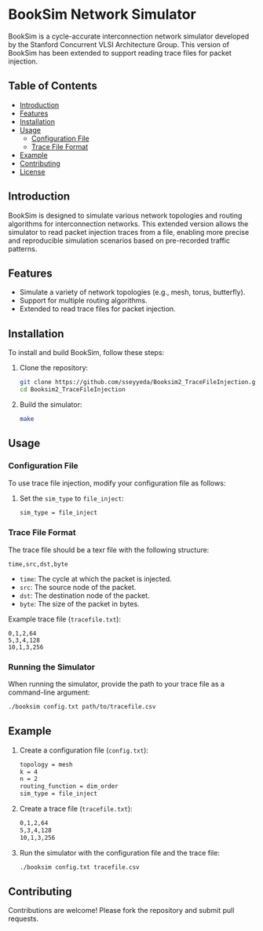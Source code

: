 # BookSim Network Simulator

BookSim is a cycle-accurate interconnection network simulator developed by the Stanford Concurrent VLSI Architecture Group. This version of BookSim has been extended to support reading trace files for packet injection.

## Table of Contents

- [Introduction](#introduction)
- [Features](#features)
- [Installation](#installation)
- [Usage](#usage)
  - [Configuration File](#configuration-file)
  - [Trace File Format](#trace-file-format)
- [Example](#example)
- [Contributing](#contributing)
- [License](#license)

## Introduction

BookSim is designed to simulate various network topologies and routing algorithms for interconnection networks. This extended version allows the simulator to read packet injection traces from a file, enabling more precise and reproducible simulation scenarios based on pre-recorded traffic patterns.

## Features

- Simulate a variety of network topologies (e.g., mesh, torus, butterfly).
- Support for multiple routing algorithms.
- Extended to read trace files for packet injection.

## Installation

To install and build BookSim, follow these steps:

1. Clone the repository:
   ```sh
   git clone https://github.com/sseyyeda/Booksim2_TraceFileInjection.git
   cd Booksim2_TraceFileInjection
   ```

2. Build the simulator:
   ```sh
   make
   ```

## Usage

### Configuration File

To use trace file injection, modify your configuration file as follows:

1. Set the `sim_type` to `file_inject`:
   ```sh
   sim_type = file_inject
   ```

### Trace File Format

The trace file should be a texr file with the following structure:

```
time,src,dst,byte
```

- `time`: The cycle at which the packet is injected.
- `src`: The source node of the packet.
- `dst`: The destination node of the packet.
- `byte`: The size of the packet in bytes.

Example trace file (`tracefile.txt`):

```
0,1,2,64
5,3,4,128
10,1,3,256
```

### Running the Simulator

When running the simulator, provide the path to your trace file as a command-line argument:

```sh
./booksim config.txt path/to/tracefile.csv
```

## Example

1. Create a configuration file (`config.txt`):
   ```sh
   topology = mesh
   k = 4
   n = 2
   routing_function = dim_order
   sim_type = file_inject
   ```

2. Create a trace file (`tracefile.txt`):
   ```sh
   0,1,2,64
   5,3,4,128
   10,1,3,256
   ```

3. Run the simulator with the configuration file and the trace file:
   ```sh
   ./booksim config.txt tracefile.csv
   ```

## Contributing

Contributions are welcome! Please fork the repository and submit pull requests.

